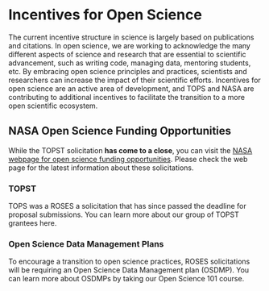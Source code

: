 # Incentives for Open Science

The current incentive structure in science is largely based on publications and citations. In open science, we are working to acknowledge the many different aspects of science and research that are essential to scientific advancement, such as writing code, managing data, mentoring students, etc. By embracing open science principles and practices, scientists and researchers can increase the impact of their scientific efforts. Incentives for open science are an active area of development, and TOPS and NASA are contributing to additional incentives to facilitate the transition to a more open scientific ecosystem.

## NASA Open Science Funding Opportunities

While the TOPST solicitation **has come to a close**, you can visit the [NASA webpage for open science funding opportunities](https://science.nasa.gov/researchers/open-science/nasa-open-science-funding-opportunities/). Please check the web page for the latest information about these solicitations.

### TOPST

TOPS was a ROSES a solicitation that has since passed the deadline for proposal submissions.  You can learn more about our group of TOPST grantees here.

### Open Science Data Management Plans

To encourage a transition to open science practices, ROSES solicitations will be requiring an Open Science Data Management plan (OSDMP).  You can learn more about OSDMPs by taking our Open Science 101 course.